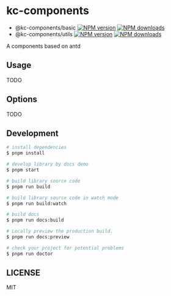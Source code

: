 # kc-components

- @kc-components/basic
  [![NPM version](https://img.shields.io/npm/v/@kc-components/basic.svg?style=flat)](https://npmjs.org/package/@kc-components/basic)
  [![NPM downloads](http://img.shields.io/npm/dm/@kc-components/basic.svg?style=flat)](https://npmjs.org/package/@kc-components/basic)
- @kc-components/utils
  [![NPM version](https://img.shields.io/npm/v/@kc-components/utils.svg?style=flat)](https://npmjs.org/package/@kc-components/utils)
  [![NPM downloads](http://img.shields.io/npm/dm/@kc-components/utils.svg?style=flat)](https://npmjs.org/package/@kc-components/utils)

A components based on antd

## Usage

TODO

## Options

TODO

## Development

```bash
# install dependencies
$ pnpm install

# develop library by docs demo
$ pnpm start

# build library source code
$ pnpm run build

# build library source code in watch mode
$ pnpm run build:watch

# build docs
$ pnpm run docs:build

# Locally preview the production build.
$ pnpm run docs:preview

# check your project for potential problems
$ pnpm run doctor
```

## LICENSE

MIT
